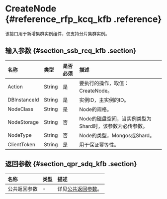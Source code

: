 # CreateNode {#reference_rfp_kcq_kfb .reference}

该接口用于新增集群实例组件，仅支持分片集群实例。

## 输入参数 {#section_ssb_rcq_kfb .section}

|名称|类型|是否必须|描述|
|:-|:-|:---|:-|
|Action|String|是|要执行的操作，取值：CreateNode。|
|DBInstanceId|String|是|实例ID，主实例的ID。|
|NodeClass|String|是|Node的规格。|
|NodeStorage|String|否|Node的磁盘空间，当实例类型为Shard时，该参数为必传参数。|
|NodeType|String|否|Node的类型，Mongos或Shard。|
|ClientToken|String|是|用于保证幂等性。|

## 返回参数 {#section_qpr_sdq_kfb .section}

|名称|类型|描述|
|:-|:-|:-|
|公共返回参数|-|详见[公共返回参数](cn.zh-CN/API参考/公共参数.md#)。|

